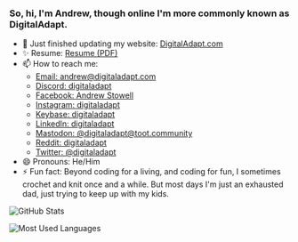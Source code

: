### So, hi, I'm Andrew, though online I'm more commonly known as DigitalAdapt.

- 🚀 Just finished updating my website: [DigitalAdapt.com](https://www.digitaladapt.com/)
- ✨ Resume: [Resume (PDF)](https://www.digitaladapt.com/documents/Andrew-B-Stowell-Resume.pdf)
- 📫 How to reach me:
  - [Email: andrew@digitaladapt.com](mailto:andrew@digitaladapt.com)
  - [Discord: digitaladapt](https://discord.com/users/570971366833127425)
  - [Facebook: Andrew Stowell](https://facebook.com/andrew.backe.stowell)
  - [Instagram: digitaladapt](https://www.instagram.com/digitaladapt)
  - [Keybase: digitaladapt](https://keybase.io/digitaladapt)
  - [LinkedIn: digitaladapt](https://www.linkedin.com/in/digitaladapt)
  - [Mastodon: @digitaladapt@toot.community](https://toot.community/@digitaladapt)
  - [Reddit: digitaladapt](https://www.reddit.com/u/digitaladapt)
  - [Twitter: @digitaladapt](https://twitter.com/digitaladapt)
- 😄 Pronouns: He/Him
- ⚡ Fun fact: Beyond coding for a living, and coding for fun, I sometimes crochet and knit once and a while. But most days I'm just an exhausted dad, just trying to keep up with my kids.

![GitHub Stats](https://readme.digitaladapt.com/api?username=digitaladapt&show_icons=true)
<!-- title_color=8cff9b&text_color=eeeeee&bg_color=12173d&border_color=464b8c&show_icons=true&icon_color=464b8c) -->

![Most Used Languages](https://readme.digitaladapt.com/api/top-langs/?username=digitaladapt)
<!-- &title_color=8cff9b&text_color=eeeeee&bg_color=12173d&border_color=464b8c) -->

